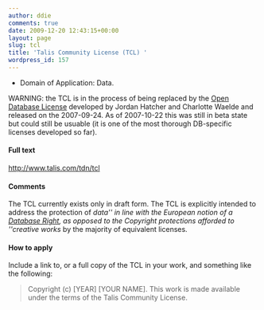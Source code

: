 ```yaml
---
author: ddie
comments: true
date: 2009-12-20 12:43:15+00:00
layout: page
slug: tcl
title: 'Talis Community License (TCL) '
wordpress_id: 157
---
```


 * Domain of Application: Data.

WARNING: the TCL is in the process of being replaced by the [Open Database License](http://www.opencontentlawyer.com/open-data/open-database-licence/) developed by Jordan Hatcher and Charlotte Waelde and released on the 2007-09-24. As of 2007-10-22 this was still in beta state but could still be usuable (it is one of the most thorough DB-specific licenses developed so far).

#### Full text 

http://www.talis.com/tdn/tcl

#### Comments 

The TCL currently exists only in draft form. The TCL is explicitly intended to address the protection of *data'' in line with the European notion of a [Database Right](http://en.wikipedia.org/wiki/Database_right), as opposed to the Copyright protections afforded to ''creative works* by the majority of equivalent licenses.

#### How to apply 

Include a link to, or a full copy of the TCL in your work, and something like the following:

> Copyright (c)  [YEAR]  [YOUR NAME].
> This work is made available under the terms of the Talis Community License.

